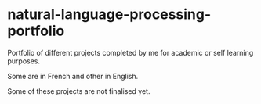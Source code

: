 # natural-language-processing-portfolio

Portfolio of different projects completed by me for academic or self learning purposes.

Some are in French and other in English.

Some of these projects are not finalised yet. 
